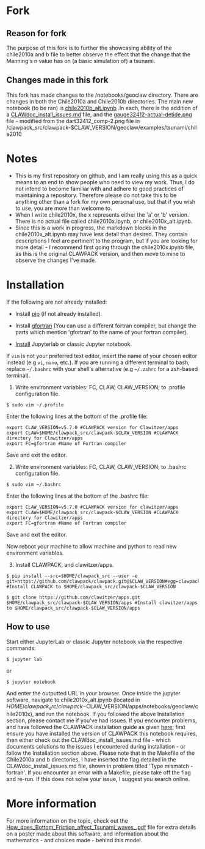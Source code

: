 # Fork
## Reason for fork
The purpose of this fork is to further the showcasing ability of the chile2010a and b file to better observe the effect that the change that the Manning's n value has on (a basic simulation of) a tsunami.

## Changes made in this fork
This fork has made changes to the /notebooks/geoclaw directory. There are changes in both the Chile2010a and Chile2010b directories. The main new notebook (to be ran) is [chile2010b_alt.ipynb](https://github.com/see-on/apps/blob/master/notebooks/geoclaw/chile2010b/chile2010b_alt.ipynb) .In each, there is the addition of a [CLAWdoc_install_issues.md](https://github.com/see-on/apps/blob/master/CLAWdoc_install_issues.md) file, and the [gauge32412-actual-detide.png](https://github.com/see-on/apps/blob/master/notebooks/geoclaw/chile2010b/gauge32412-actual-detide.png) file - modified from the dart32412_comp-2.png file in /clawpack_src/clawpack-$CLAW_VERSION/geoclaw/examples/tsunami/chile2010

# Notes
- This is my first repository on github, and I am really using this as a quick means to an end to show people who need to view my work. Thus, I do not intend to become familiar with and adhere to good practices of maintaining a repository. Therefore please do not take this to be anything other than a fork for my own personal use, but that if you wish to use, you are more than welcome to. 
- When I write chile2010x, the x represents either the 'a' or 'b' version. There is no actual file called chile2010x.ipynb, or chile2010x_alt.ipynb.
- Since this is a work in progress, the markdown blocks in the chile2010x_alt.ipynb may have less detail than desired. They contain descriptions I feel are pertinent to the program, but if you are looking for more detail - I recommend first going through the chile2010x.ipynb file, as this is the original CLAWPACK version, and then move to mine to observe the changes I've made.

# Installation

If the following are not already installed:

- Install [pip](https://pip.pypa.io/en/stable/installing) (if not already installed).

- Install [gfortran](https://gcc.gnu.org/wiki/GFortranBinaries) (You can use a different fortran compiler, but change the parts which mention 'gfortran' to the name of your fortran compiler).

- [Install](https://jupyter.org/install) Jupyterlab or classic Jupyter notebook.

If `vim` is not your preferred text editor, insert the name of your chosen editor instead (e.g `vi`, `nano`, etc.). If you are running a different terminal to bash, replace `~/.bashrc` with your shell's alternative (e.g `~/.zshrc` for a zsh-based terminal).

1. Write environment variables: FC, CLAW, CLAW_VERSION; to .profile configuration file.

`$ sudo vim ~/.profile`

Enter the following lines at the bottom of the .profile file:
```
export CLAW_VERSION=v5.7.0 #CLAWPACK version for Clawitzer/apps
export CLAW=$HOME/clawpack_src/clawpack-$CLAW_VERSION #CLAWPACK directory for Clawitzer/apps 
export FC=gfortran #Name of Fortran compiler
```
Save and exit the editor.

2. Write environment variables: FC, CLAW, CLAW_VERSION; to .bashrc configuration file.

`$ sudo vim ~/.bashrc`

Enter the following lines at the bottom of the .bashrc file:

```
export CLAW_VERSION=v5.7.0 #CLAWPACK version for clawitzer/apps
export CLAW=$HOME/clawpack_src/clawpack-$CLAW_VERSION #CLAWPACK directory for Clawitzer/apps 
export FC=gfortran #Name of Fortran compiler
```
Save and exit the editor.

Now reboot your machine to allow machine and python to read new environment variables.

3. Install CLAWPACK, and clawitzer/apps.
```
$ pip install --src=$HOME/clawpack_src --user -e git+https://github.com/clawpack/clawpack.git@$CLAW_VERSION#egg=clawpack-$CLAW_VERSION #Install CLAWPACK to $HOME/clawpack_src/clawpack-$CLAW_VERSION

$ git clone https://github.com/clawitzer/apps.git $HOME/clawpack_src/clawpack-$CLAW_VERSION/apps #Install clawitzer/apps to $HOME/clawpack_src/clawpack-$CLAW_VERSION/apps
```

## How to use
Start either JupyterLab or classic Jupyter notebook via the respective commands:

```
$ jupyter lab
```
or
```
$ jupyter notebook
```

And enter the outputted URL in your browser. Once inside the jupyter software, navigate to chile2010x_alt.ipynb (located in $HOME/clawpack_src/clawpack-$CLAW_VERSION/apps/notebooks/geoclaw/chile2010x), and run the notebook. If you followed the above Installation section, please contact me if you've had issues. If you encounter problems, and have followed the CLAWPACK installation guide as given [here](https://www.clawpack.org/installing.html#pip-install); first ensure you have installed the version of CLAWPACK this notebook requires, then either check out the CLAWdoc_install_issues.md file - which documents solutions to the issues I encountered during installation - or follow the Installation section above. Please note that in the Makefile of the Chile2010a and b directories, I have inserted the flag detailed in the CLAWdoc_install_issues.md file, shown in problem titled 'Type mismatch - fortran'. If you encounter an error with a Makefile, please take off the flag and re-run. If this does not solve your issue, I suggest you search online.

# More information
For more information on the topic, check out the [How_does_Bottom_Friction_affect_Tsunami_waves_.pdf](https://github.com/see-on/apps/blob/master/How_does_Bottom_Friction_affect_Tsunami_waves_.pdf) file for extra details on a poster made about this software, and information about the mathematics - and choices made - behind this model.